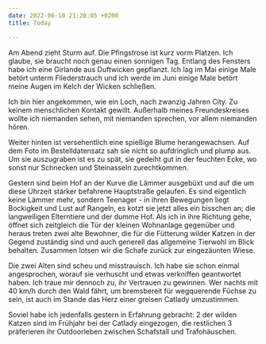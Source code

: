 ```yaml
---
date: 2022-06-10 21:20:05 +0200
title: Today

---
```

Am Abend zieht Sturm auf. Die Pfingstrose ist kurz vorm Platzen. Ich glaube, sie braucht noch genau einen sonnigen Tag. Entlang des Fensters habe ich eine Girlande aus Duftwicken gepflanzt. Ich lag im Mai einige Male betört unterm Fliederstrauch und ich werde im Juni einige Male betört meine Augen im Kelch der Wicken schließen.

Ich bin hier angekommen, wie ein Loch, nach zwanzig Jahren City. Zu keinem menschlichen Kontakt gewillt. Außerhalb meines Freundeskreises wollte ich niemanden sehen, mit niemanden sprechen, vor allem niemanden hören. 

Weiter hinten ist versehentlich eine spießige Blume herangewachsen. Auf dem Foto im Bestelldatensatz sah sie nicht so aufdringlich und plump aus. Um sie auszugraben ist es zu spät, sie gedeiht gut in der feuchten Ecke, wo sonst nur Schnecken und Steinasseln zurechtkommen.

Gestern sind beim Hof an der Kurve die Lämmer ausgebüxt und auf die um diese Uhrzeit stärker befahrene Hauptstraße gelaufen. Es sind eigentlich keine Lämmer mehr, sondern Teenager - in ihren Bewegungen liegt Bockigkeit und Lust auf Rangeln, es kotzt sie jetzt alles ein bisschen an; die langweiligen Elterntiere und der dumme Hof. Als ich in ihre Richtung gehe, öffnet sich zeitgleich die Tür der kleinen Wohnanlage gegenüber und heraus treten zwei alte Bewohner, die für die Fütterung wilder Katzen in der Gegend zuständig sind und auch generell das allgemeine Tierwohl im Blick behalten. Zusammen lotsen wir die Schafe zurück zur eingezäunten Wiese.

Die zwei Alten sind scheu und misstrauisch. Ich habe sie schon einmal angesprochen, worauf sie verhuscht und etwas verkniffen geantwortet haben. Ich traue mir dennoch zu, ihr Vertrauen zu gewinnen. Wer nachts mit 40 km/h durch den Wald fährt, um bremsbereit für wegquerende Füchse zu sein, ist auch im Stande das Herz einer greisen Catlady umzustimmen.

Soviel habe ich jedenfalls gestern in Erfahrung gebracht: 2 der wilden Katzen sind im Frühjahr bei der Catlady eingezogen, die restlichen 3 präferieren ihr Outdoorleben zwischen Schafstall und Trafohäuschen.